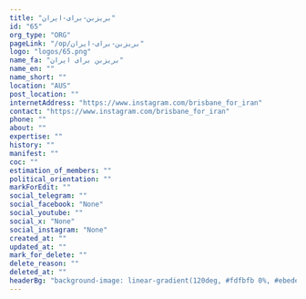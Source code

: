 ```yaml
---
title: "بریزبن-برای-ایران"
id: "65"
org_type: "ORG"
pageLink: "/op/بریزبن-برای-ایران"
logo: "logos/65.png"
name_fa: "بریزبن برای ایران"
name_en: ""
name_short: ""
location: "AUS"
post_location: ""
internetAddress: "https://www.instagram.com/brisbane_for_iran"
contact: "https://www.instagram.com/brisbane_for_iran"
phone: ""
about: ""
expertise: ""
history: ""
manifest: ""
coc: ""
estimation_of_members: ""
political_orientation: ""
markForEdit: ""
social_telegram: ""
social_facebook: "None"
social_youtube: ""
social_x: "None"
social_instagram: "None"
created_at: ""
updated_at: ""
mark_for_delete: ""
delete_reason: ""
deleted_at: ""
headerBg: "background-image: linear-gradient(120deg, #fdfbfb 0%, #ebedee 100%);"
---
```


